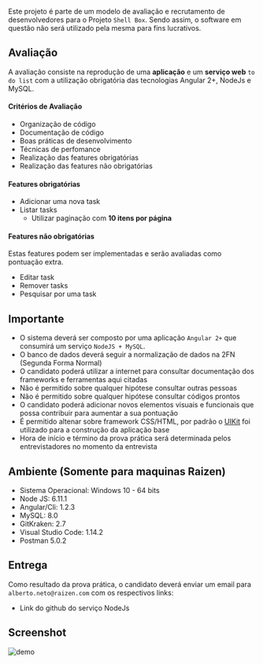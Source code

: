 Este projeto é parte de um modelo de avaliação e recrutamento de desenvolvedores para o Projeto `Shell Box`. Sendo assim, o software em questão não será utilizado pela mesma para fins lucrativos.

## Avaliação
A avaliação consiste na reprodução de uma **aplicação** e um **serviço web** `to do list` com a utilização obrigatória das tecnologias Angular 2+, NodeJs e MySQL.

#### Critérios de Avaliação
- Organização de código
- Documentação de código
- Boas práticas de desenvolvimento
- Técnicas de perfomance
- Realização das features obrigatórias
- Realização das features não obrigatórias

#### Features obrigatórias
- Adicionar uma nova task
- Listar tasks
  - Utilizar paginação com **10 itens por página**

#### Features não obrigatórias
Estas features podem ser implementadas e serão avaliadas como pontuação extra.
- Editar task
- Remover tasks
- Pesquisar por uma task

## Importante
- O sistema deverá ser composto por uma aplicação `Angular 2+` que consumirá um serviço `NodeJS + MySQL`.
- O banco de dados deverá seguir a normalização de dados na 2FN (Segunda Forma Normal)
- O candidato poderá utilizar a internet para consultar documentação dos frameworks e ferramentas aqui citadas
- Não é permitido sobre qualquer hipótese consultar outras pessoas
- Não é permitido sobre qualquer hipótese consultar códigos prontos
- O candidato poderá adicionar novos elementos visuais e funcionais que possa contribuir para aumentar a sua pontuação
- É permitido altenar sobre framework CSS/HTML, por padrão o [UIKit](https://getuikit.com/v2/) foi utilizado para a construção da aplicação base
- Hora de início e término da prova prática será determinada pelos entrevistadores no momento da entrevista


## Ambiente (Somente para maquinas Raizen)
- Sistema Operacional: Windows 10 - 64 bits
- Node JS: 6.11.1
- Angular/Cli: 1.2.3
- MySQL: 8.0
- GitKraken: 2.7
- Visual Studio Code: 1.14.2
- Postman 5.0.2

## Entrega
Como resultado da prova prática, o candidato deverá enviar um email para `alberto.neto@raizen.com` com os respectivos links:

- Link do github do serviço NodeJs

## Screenshot
![demo](https://bytebucket.org/acelera/prova-todo/raw/f420c83de0d8519548e717dd882d3a6287f0f3fa/demo.png)